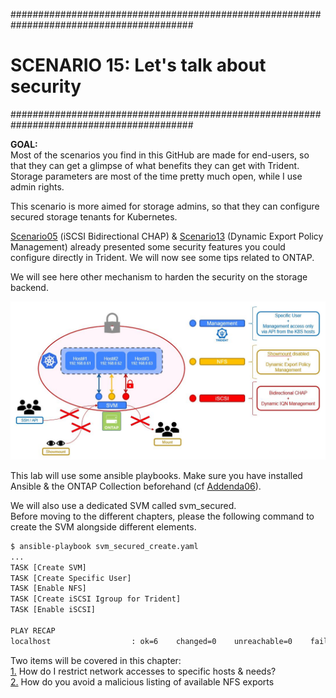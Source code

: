 #########################################################################################
# SCENARIO 15: Let's talk about security
#########################################################################################

**GOAL:**  
Most of the scenarios you find in this GitHub are made for end-users, so that they can get a glimpse of what benefits they can get with Trident. Storage parameters are most of the time pretty much open, while I use admin rights.  

This scenario is more aimed for storage admins, so that they can configure secured storage tenants for Kubernetes.  

[Scenario05](../Scenario05) (iSCSI Bidirectional CHAP) & [Scenario13](../Scenario13) (Dynamic Export Policy Management) already presented some security features you could configure directly in Trident. We will now see some tips related to ONTAP.  

We will see here other mechanism to harden the security on the storage backend.  

<p align="center"><img src="Images/scenario15.jpg"></p>

This lab will use some ansible playbooks. Make sure you have installed Ansible & the ONTAP Collection beforehand (cf [Addenda06](../../Addendum/Addenda06)).  

We will also use a dedicated SVM called svm_secured.  
Before moving to the different chapters, please the following command to create the SVM alongside different elements.

```bash
$ ansible-playbook svm_secured_create.yaml
...
TASK [Create SVM]
TASK [Create Specific User]
TASK [Enable NFS]
TASK [Create iSCSI Igroup for Trident]
TASK [Enable iSCSI]

PLAY RECAP
localhost                  : ok=6    changed=0    unreachable=0    failed=0    skipped=0    rescued=0    ignored=0
```

Two items will be covered in this chapter:  
[1.](1_Network_Management) How do I restrict network accesses to specific hosts & needs?  
[2.](2_NFS_Showmount) How do you avoid a malicious listing of available NFS exports  